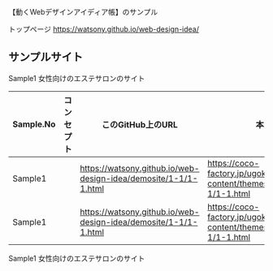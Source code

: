 【動くWebデザインアイディア帳】のサンプル

トップページ
https://watsony.github.io/web-design-idea/

## サンプルサイト

Sample1
女性向けのエステサロンのサイト

|  Sample.No  |  コンセプト  |  このGitHub上のURL  |  本家のURL  |
| ---- | ---- | ---- | ---- |
|  Sample1  |    |  https://watsony.github.io/web-design-idea/demosite/1-1/1-1.html  |  https://coco-factory.jp/ugokuweb/wp-content/themes/ugokuweb/data/1-1/1-1.html  |
|  Sample1  |    |  https://watsony.github.io/web-design-idea/demosite/1-1/1-1.html  |  https://coco-factory.jp/ugokuweb/wp-content/themes/ugokuweb/data/1-1/1-1.html  |


Sample1
女性向けのエステサロンのサイト
